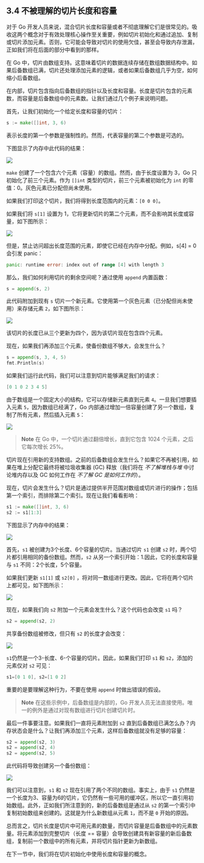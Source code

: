 ## 3.4 不被理解的切片长度和容量

对于 Go 开发人员来说，混合切片长度和容量或者不彻底理解它们是很常见的。吸收这两个概念对于有效处理核心操作至关重要，例如切片初始化和通过追加、复制或切片添加元素。否则，它可能会导致对切片的使用欠佳，甚至会导致内存泄漏，正如我们将在后面的部分中看到的那样。

在 Go 中，切片由数组支持。这意味着切片的数据连续存储在数组数据结构中。如果后备数组已满，切片还处理添加元素的逻辑，或者如果后备数组几乎为空，如何缩小后备数组。

在内部，切片包含指向后备数组的指针以及长度和容量。长度是切片包含的元素数，而容量是后备数组中的元素数。让我们通过几个例子来说明问题。

首先，让我们初始化一个给定长度和容量的切片：

```go
s := make([]int, 3, 6)
```

表示长度的第一个参数是强制性的。然而，代表容量的第二个参数是可选的。

下图显示了内存中此代码的结果：

![](https://img.exciting.net.cn/8.png)

`make` 创建了一个包含六个元素（容量）的数组。然而，由于长度设置为 3，Go 只初始化了前三个元素。作为 `[]int` 类型的切片，前三个元素被初始化为 `int` 的零值：0。灰色元素已分配但尚未使用。

如果我们打印这个切片，我们将得到长度范围内的元素：`[0 0 0]`。

如果我们将 `s[1]` 设置为 1，它将更新切片的第二个元素，而不会影响其长度或容量，如下图所示：

![](https://img.exciting.net.cn/9.png)

但是，禁止访问超出长度范围的元素，即使它已经在内存中分配。例如，s[4] = 0 会引发 panic：

```go
panic: runtime error: index out of range [4] with length 3
```

那么，我们如何利用切片的剩余空间呢？通过使用 `append` 内置函数：

```go
s = append(s, 2)
```

此代码附加到现有 `s` 切片一个新元素。它使用第一个灰色元素（已分配但尚未使用）来存储元素 `2`，如下图所示：

![](https://img.exciting.net.cn/10.png)

该切片的长度已从三个更新为四个，因为该切片现在包含四个元素。

现在，如果我们再添加三个元素，使备份数组不够大，会发生什么？

```go
s = append(s, 3, 4, 5)
fmt.Println(s)
```

如果我们运行此代码，我们可以注意到切片能够满足我们的请求：

```go
[0 1 0 2 3 4 5]
```

由于数组是一个固定大小的结构，它可以存储新元素直到元素 `4`。一旦我们想要插入元素 `5`，因为数组已经满了，Go 内部通过增加一倍容量创建了另一个数组，复制了所有元素，然后插入元素 `5`：

![](https://img.exciting.net.cn/11.png)

> **Note** 在 Go 中，一个切片通过翻倍增长，直到它包含 1024 个元素，之后它每次增长 25%。

切片现在引用新的支持数组。之前的后备数组会发生什么？如果它不再被引用，如果在堆上分配它最终将被垃圾收集器 (GC) 释放（我们将在 *不了解堆栈与堆* 中讨论堆内存以及 GC 如何工作在 *不了解 GC 是如何工作的*）。

现在，切片会发生什么？切片是通过提供半开范围对数组或切片进行的操作；包括第一个索引，而排除第二个索引。现在让我们看看影响：

```go
s1 := make([]int, 3, 6)
s2 := s1[1:3]
```

下图显示了内存中的结果：

![](https://img.exciting.net.cn/12.png)

首先，`s1` 被创建为3个长度、6个容量的切片。当通过切片 `s1` 创建 `s2` 时，两个切片都引用相同的备份数组。然而，`s2` 从另一个索引开始：1.因此，它的长度和容量与 `s1` 不同：2个长度，5个容量。

如果我们更新 `s1[1]` 或 `s2[0]` ，将对同一数组进行更改。因此，它将在两个切片上都可见，如下图所示：

![](https://img.exciting.net.cn/13.png)

现在，如果我们向 `s2` 附加一个元素会发生什么？这个代码也会改变 `s1` 吗？

```go
s2 = append(s2, 2)
```

共享备份数组被修改，但只有 `s2` 的长度才会改变：

![](https://img.exciting.net.cn/14.png)

`s1`仍然是一个3-长度、6-个容量的切片。因此，如果我们打印 `s1` 和 `s2`，添加的元素仅对 `s2` 可见：

```go
s1=[0 1 0], s2=[1 0 2]
```

重要的是要理解这种行为，不要在使用 `append` 时做出错误的假设。

> **Note** 在这些示例中，后备数组是内部的，Go 开发人员无法直接使用。唯一的例外是通过对现有数组进行切片创建切片时。

最后一件事要注意。如果我们一直将元素附加到 `s2` 直到后备数组已满怎么办？内存状态会是什么？让我们再添加三个元素，这样后备数组就没有足够的容量：

```go
s2 = append(s2, 3)
s2 = append(s2, 4)
s2 = append(s2, 5)
```

此代码将导致创建另一个备份数组：

![](https://img.exciting.net.cn/15.png)

我们可以注意到，`s1` 和 `s2` 现在引用了两个不同的数组。事实上，由于 `s1` 仍然是一个长度为3、容量为6的切片，它仍然有一些可用的缓冲区，所以它一直引用初始数组。此外，正如我们所注意到的，新的后备数组是通过从 `s2` 的第一个索引中复制初始数组来创建的。这就是为什么新数组从元素 `1`，而不是 `0` 开始的原因。

总而言之，切片长度是切片中可用元素的数量，而切片容量是后备数组中的元素数量。将元素添加到完整切片（长度 == 容量）会导致创建具有新容量的新后备数组，复制前一个数组中的所有元素，并将切片指针更新为新数组。

在下一节中，我们将在切片初始化中使用长度和容量的概念。